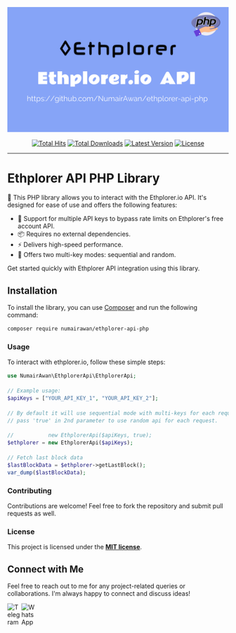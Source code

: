 <p align="center">
    <img src="https://raw.githubusercontent.com/NumairAwan/ethplorer-api-php/main/art/ethplorer-api-php.png" width="600" alt="ethplorer-api-php">
    <p align="center">
        <a href="https://github.com/NumairAwan/ethplorer-api-php"><img alt="Total Hits" src="https://hits.dwyl.com/NumairAwan/ethplorer-api-php.svg?style=flat-square"></a>
        <a href="https://packagist.org/packages/numairawan/ethplorer-api-php"><img alt="Total Downloads" src="https://img.shields.io/packagist/dt/numairawan/ethplorer-api-php"></a>
        <a href="https://packagist.org/packages/numairawan/ethplorer-api-php"><img alt="Latest Version" src="https://img.shields.io/packagist/v/numairawan/ethplorer-api-php"></a>
        <a href="https://packagist.org/packages/numairawan/ethplorer-api-php"><img alt="License" src="https://img.shields.io/github/license/numairawan/ethplorer-api-php"></a>
    </p>
</p>

------

# Ethplorer API PHP Library

🚀 This PHP library allows you to interact with the Ethplorer.io API. It's designed for ease of use and offers the following features:

- 🔄 Support for multiple API keys to bypass rate limits on Ethplorer's free account API.
- 📦 Requires no external dependencies.
- ⚡ Delivers high-speed performance.
- 🔑 Offers two multi-key modes: sequential and random.

Get started quickly with Ethplorer API integration using this library.

## Installation

To install the library, you can use [Composer](https://getcomposer.org/) and run the following command:

```bash
composer require numairawan/ethplorer-api-php
```


### Usage
To interact with ethplorer.io, follow these simple steps:

```php
use NumairAwan\EthplorerApi\EthplorerApi;

// Example usage:
$apiKeys = ["YOUR_API_KEY_1", "YOUR_API_KEY_2"];

// By default it will use sequential mode with multi-keys for each request
// pass 'true' in 2nd parameter to use random api for each request. 

//           new EthplorerApi($apiKeys, true);
$ethplorer = new EthplorerApi($apiKeys);

// Fetch last block data
$lastBlockData = $ethplorer->getLastBlock();
var_dump($lastBlockData);
```

### Contributing
Contributions are welcome! Feel free to fork the repository and submit pull requests as well.

### License
This project is licensed under the **[MIT license](https://opensource.org/licenses/MIT)**.


## Connect with Me

Feel free to reach out to me for any project-related queries or collaborations. I'm always happy to connect and discuss ideas!

[<img align="left" alt="Telegram" width="32px" src="https://upload.wikimedia.org/wikipedia/commons/8/82/Telegram_logo.svg" />](https://t.me/NumairAwan)
[<img align="left" alt="WhatsApp" width="32px" src="https://upload.wikimedia.org/wikipedia/commons/thumb/6/6b/WhatsApp.svg/512px-WhatsApp.svg.png?20220228223904" />](https://wa.me/+923164700904)

